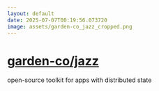 ```yaml
---
layout: default
date: 2025-07-07T00:19:56.073720
image: assets/garden-co_jazz_cropped.png
---
```


# [garden-co/jazz](https://github.com/garden-co/jazz)

open-source toolkit for apps with distributed state
